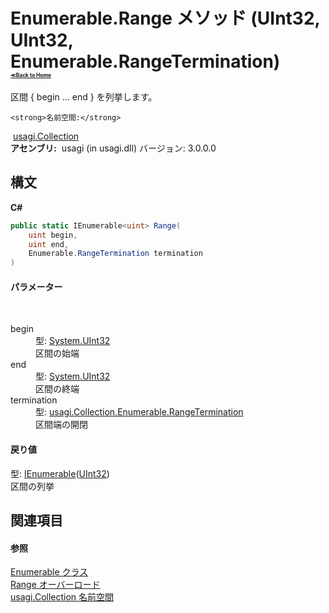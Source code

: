 # Enumerable.Range メソッド (UInt32, UInt32, Enumerable.RangeTermination)<div style="font-size:30%"><a href="https://github.com/usagi/usagi.cs/blob/master/docs/Home.md">≪Back to Home</a></div> 

区間 { begin ... end } を列挙します。


    <strong>名前空間:</strong>
&nbsp;<a href="N_usagi_Collection.md">usagi.Collection</a><br /><strong>アセンブリ:</strong>
&nbsp;usagi (in usagi.dll) バージョン: 3.0.0.0

## 構文

**C#**<br />
``` C#
public static IEnumerable<uint> Range(
	uint begin,
	uint end,
	Enumerable.RangeTermination termination
)
```


#### パラメーター
&nbsp;<dl><dt>begin</dt><dd>型: <a href="http://msdn2.microsoft.com/ja-jp/library/ctys3981" target="_blank">System.UInt32</a><br />区間の始端</dd><dt>end</dt><dd>型: <a href="http://msdn2.microsoft.com/ja-jp/library/ctys3981" target="_blank">System.UInt32</a><br />区間の終端</dd><dt>termination</dt><dd>型: <a href="T_usagi_Collection_Enumerable_RangeTermination.md">usagi.Collection.Enumerable.RangeTermination</a><br />区間端の開閉</dd></dl>

#### 戻り値
型: <a href="http://msdn2.microsoft.com/ja-jp/library/9eekhta0" target="_blank">IEnumerable</a>(<a href="http://msdn2.microsoft.com/ja-jp/library/ctys3981" target="_blank">UInt32</a>)<br />区間の列挙

## 関連項目


#### 参照
<a href="T_usagi_Collection_Enumerable.md">Enumerable クラス</a><br /><a href="Overload_usagi_Collection_Enumerable_Range.md">Range オーバーロード</a><br /><a href="N_usagi_Collection.md">usagi.Collection 名前空間</a><br />